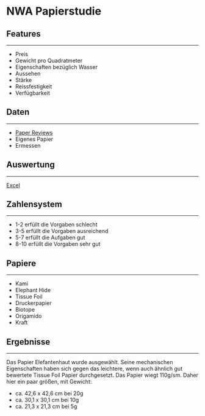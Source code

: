 # NWA Papierstudie
## Features
---
- Preis
- Gewicht pro Quadratmeter
- Eigenschaften bezüglich Wasser
- Aussehen
- Stärke
- Reissfestigkeit
- Verfügbarkeit

## Daten
---
- [Paper Reviews](https://www.happyfolding.com/paper-reviews_introduction)
- Eigenes Papier
- Ermessen

## Auswertung
---
[Excel](https://dhbwstg-my.sharepoint.com/:x:/r/personal/mt20014_lehre_dhbw-stuttgart_de/_layouts/15/Doc.aspx?sourcedoc=%7B4377FB38-B855-4D23-B581-5412402AD0E9%7D&file=Mappe.xlsx&action=editnew&mobileredirect=true&wdNewAndOpenCt=1649260503537&ct=1649260503537&wdPreviousSession=01bea086-1715-4afb-8773-bed19a5f53e5&wdOrigin=OFFICECOM-WEB.START.NEW)

## Zahlensystem
---
- 1-2 erfüllt die Vorgaben schlecht
- 3-5 erfüllt die Vorgaben ausreichend
- 5-7 erfüllt die Aufgaben gut
- 8-10 erfüllt die Vorgaben sehr gut

## Papiere
---
- Kami
- Elephant Hide
- Tissue Foil
- Druckerpapier
- Biotope
- Origamido
- Kraft

## Ergebnisse
---
Das Papier Elefantenhaut wurde ausgewählt. Seine mechanischen Eigenschaften haben sich gegen das leichtere, wenn auch ähnlich gut bewertete Tissue Foil Papier durchgesetzt. Das Papier wiegt 110g/sm. Daher hier ein paar größen, mit Gewicht:
- ca. 42,6 x 42,6 cm bei 20g
- ca. 30,1 x 30,1 cm bei 10g
- ca. 21,3 x 21,3 cm bei 5g
